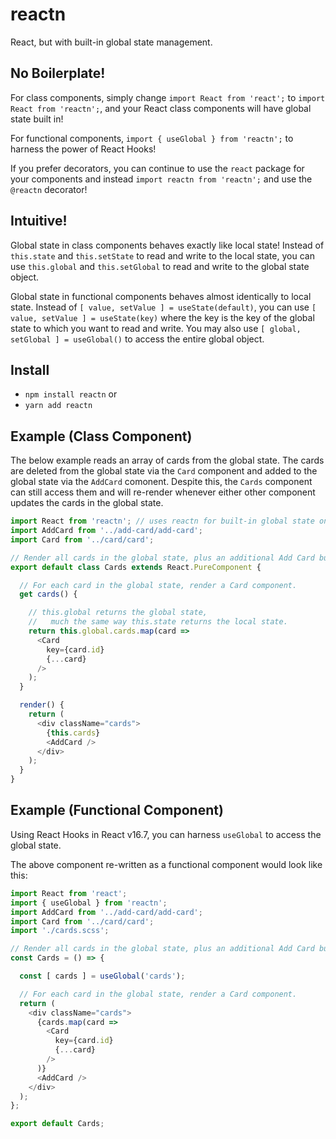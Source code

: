 # reactn
React, but with built-in global state management.

## No Boilerplate!

For class components, simply change `import React from 'react';` to `import React from 'reactn';`, and your React class components will have global state built in!

For functional components, `import { useGlobal } from 'reactn';` to harness the power of React Hooks!

If you prefer decorators, you can continue to use the `react` package for your components and instead `import reactn from 'reactn';` and use the `@reactn` decorator!

## Intuitive!

Global state in class components behaves exactly like local state! Instead of `this.state` and `this.setState` to read and write to the local state, you can use `this.global` and `this.setGlobal` to read and write to the global state object.

Global state in functional components behaves almost identically to local state. Instead of `[ value, setValue ] = useState(default)`, you can use `[ value, setValue ] = useState(key)` where the key is the key of the global state to which you want to read and write. You may also use `[ global, setGlobal ] = useGlobal()` to access the entire global object.

## Install

* `npm install reactn` or
* `yarn add reactn`

## Example (Class Component)

The below example reads an array of cards from the global state. The cards are deleted from the global state via the `Card` component and added to the global state via the `AddCard` comonent. Despite this, the `Cards` component can still access them and will re-render whenever either other component updates the cards in the global state.

```JavaScript
import React from 'reactn'; // uses reactn for built-in global state on components
import AddCard from '../add-card/add-card';
import Card from '../card/card';

// Render all cards in the global state, plus an additional Add Card button.
export default class Cards extends React.PureComponent {

  // For each card in the global state, render a Card component.
  get cards() {

    // this.global returns the global state,
    //   much the same way this.state returns the local state.
    return this.global.cards.map(card =>
      <Card
        key={card.id}
        {...card}
      />
    );
  }

  render() {
    return (
      <div className="cards">
        {this.cards}
        <AddCard />
      </div>
    );
  }
}
```

## Example (Functional Component)

Using React Hooks in React v16.7, you can harness `useGlobal` to access the global state.

The above component re-written as a functional component would look like this:

```JavaScript
import React from 'react';
import { useGlobal } from 'reactn';
import AddCard from '../add-card/add-card';
import Card from '../card/card';
import './cards.scss';

// Render all cards in the global state, plus an additional Add Card button.
const Cards = () => {

  const [ cards ] = useGlobal('cards');

  // For each card in the global state, render a Card component.
  return (
    <div className="cards">
      {cards.map(card =>
        <Card
          key={card.id}
          {...card}
        />
      )}
      <AddCard />
    </div>
  );
};

export default Cards;
```
